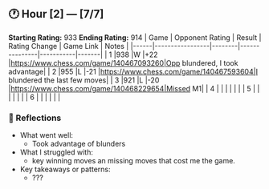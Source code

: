 ## 🕐 Hour [2] — [7/7] 

**Starting Rating:** 
933
**Ending Rating:**
914
| Game | Opponent Rating | Result | Rating Change | Game Link | Notes |
|------|-----------------|--------|---------------|-----------|-------|
| 1    |938   |W       |+22           |https://www.chess.com/game/140467093260|Opp blundered, I took advantage|
| 2    |955   |L       |-21           |https://www.chess.com/game/140467593604|I blundered the last few moves|
| 3    |921   |L       |-20           |https://www.chess.com/game/140468229654|Missed M1|
| 4    |                  |        |                |           |       |
| 5    |                  |        |                |           |       |
| 6    |                  |        |                |           |       |

### 🧠 Reflections
- What went well:
  - Took advantage of blunders
- What I struggled with:
  - key winning moves an missing moves that cost me the game.
- Key takeaways or patterns:
  - ???
